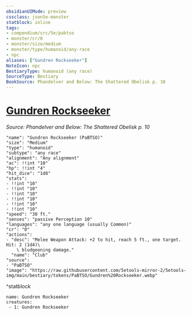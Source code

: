 ```yaml
---
obsidianUIMode: preview
cssclass: json5e-monster
statblock: inline
tags:
- compendium/src/5e/pabtso
- monster/cr/0
- monster/size/medium
- monster/type/humanoid/any-race
- npc
aliases: ["Gundren Rockseeker"]
NoteIcon: npc
BestiaryType: humanoid (any race)
SourceType: Bestiary
BookSource: Phandelver and Below: The Shattered Obelisk p. 10
---
```

# [Gundren Rockseeker](2-Mechanics/CLI/bestiary/npc/gundren-rockseeker-pabtso.md)
*Source: Phandelver and Below: The Shattered Obelisk p. 10*  

```statblock
"name": "Gundren Rockseeker (PaBTSO)"
"size": "Medium"
"type": "humanoid"
"subtype": "any race"
"alignment": "Any alignment"
"ac": !!int "10"
"hp": !!int "4"
"hit_dice": "1d8"
"stats":
- !!int "10"
- !!int "10"
- !!int "10"
- !!int "10"
- !!int "10"
- !!int "10"
"speed": "30 ft."
"senses": "passive Perception 10"
"languages": "any one language (usually Common)"
"cr": "0"
"actions":
- "desc": "Melee Weapon Attack: +2 to hit, reach 5 ft., one target. Hit: 2 (1d4)\
    \ bludgeoning damage."
  "name": "Club"
"source":
- "PaBTSO"
"image": "https://raw.githubusercontent.com/5etools-mirror-2/5etools-img/main/bestiary/tokens/PaBTSO/Gundren%20Rockseeker.webp"
```
^statblock

```encounter-table
name: Gundren Rockseeker
creatures:
 - 1: Gundren Rockseeker
```